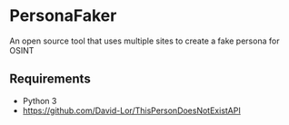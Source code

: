 # PersonaFaker 
An open source tool that uses multiple sites to create a fake persona for OSINT
## Requirements
 - Python 3
 - https://github.com/David-Lor/ThisPersonDoesNotExistAPI
